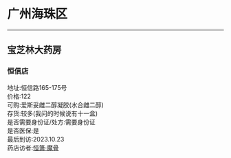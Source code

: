 # 广州海珠区
___
## 宝芝林大药房
### 恒信店
地址:恒信路165-175号<br>
价格:122<br>
可购:爱斯妥雌二醇凝胶(水合雌二醇)<br>
存货:较多(我问的时候说有十一盒)<br>
是否需要身份证/处方:需要身份证<br>
是否医保:是<br>
最后到访:2023.10.23<br>
药店访者:[恒箫·魔骨](/https://makotsu.xyz/about)